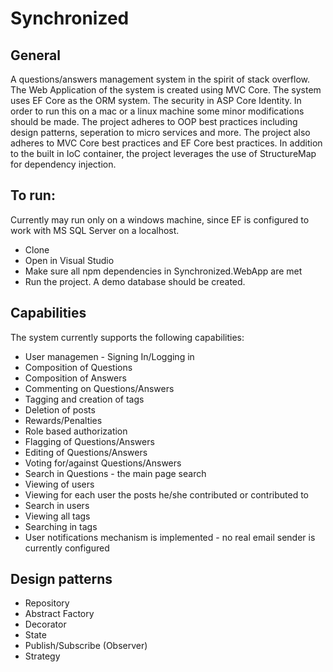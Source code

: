 # Synchronized
## General
A questions/answers management system in the spirit of stack overflow.  The Web Application of the system is created using MVC Core. The system uses EF Core as the ORM system. The security in ASP Core Identity. In order to run this on a mac or a linux machine some minor modifications should be made. The project adheres to OOP best practices including design patterns, seperation to micro services and more. The project also adheres to MVC Core best practices and EF Core best practices. In addition to the built in IoC container, the project leverages the use of StructureMap for dependency injection.
## To run:
Currently may run only on a windows machine, since EF is configured to work with MS SQL Server on a localhost.
* Clone
* Open in Visual Studio
* Make sure all npm dependencies in Synchronized.WebApp are met
* Run the project. A demo database should be created.
## Capabilities
The system currently supports the following capabilities:
* User managemen - Signing In/Logging in
* Composition of Questions
* Composition of Answers
* Commenting on Questions/Answers
* Tagging and creation of tags
* Deletion of posts
* Rewards/Penalties
* Role based authorization
* Flagging of Questions/Answers
* Editing of Questions/Answers
* Voting for/against Questions/Answers
* Search in Questions - the main page search
* Viewing of users
* Viewing for each user the posts he/she contributed or contributed to
* Search in users
* Viewing all tags
* Searching in tags
* User notifications mechanism is implemented - no real email sender is currently configured
## Design patterns
* Repository
* Abstract Factory
* Decorator
* State
* Publish/Subscribe (Observer)
* Strategy
